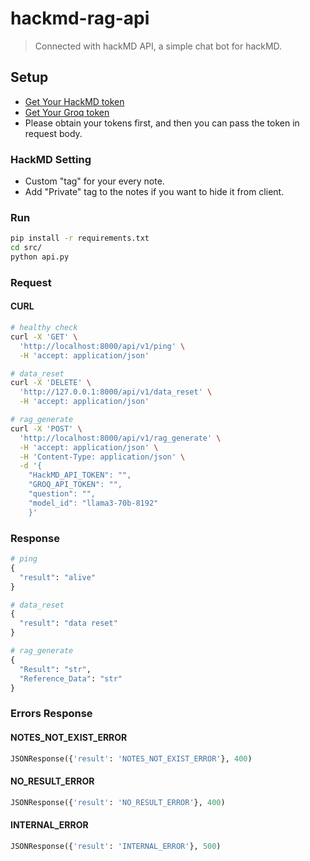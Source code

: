 # hackmd-rag-api
> Connected with hackMD API, a simple chat bot for hackMD.


## Setup
* [Get Your HackMD token](https://hackmd.io/@hackmd-api/developer-portal/https%3A%2F%2Fhackmd.io%2F%40hackmd-api%2FrkoVeBXkq)
* [Get Your Groq token](https://console.groq.com/keys)
* Please obtain your tokens first, and then you can pass the token in request body.


### HackMD Setting
* Custom "tag" for your every note.
* Add "Private" tag to the notes if you want to hide it from client.


### Run
```bash
pip install -r requirements.txt
cd src/
python api.py
```

### Request
#### CURL
```bash
# healthy check
curl -X 'GET' \
  'http://localhost:8000/api/v1/ping' \
  -H 'accept: application/json'

# data_reset
curl -X 'DELETE' \
  'http://127.0.0.1:8000/api/v1/data_reset' \
  -H 'accept: application/json'

# rag_generate
curl -X 'POST' \
  'http://localhost:8000/api/v1/rag_generate' \
  -H 'accept: application/json' \
  -H 'Content-Type: application/json' \
  -d '{
    "HackMD_API_TOKEN": "",
    "GROQ_API_TOKEN": "",
    "question": "",
    "model_id": "llama3-70b-8192"
    }'
```

### Response
```python
# ping
{
  "result": "alive"
}

# data_reset
{
  "result": "data reset"
}

# rag_generate
{
  "Result": "str",
  "Reference_Data": "str"
}
```
### Errors Response

#### NOTES_NOT_EXIST_ERROR
```python
JSONResponse({'result': 'NOTES_NOT_EXIST_ERROR'}, 400)
```
#### NO_RESULT_ERROR
```python
JSONResponse({'result': 'NO_RESULT_ERROR'}, 400)
```
#### INTERNAL_ERROR
```python
JSONResponse({'result': 'INTERNAL_ERROR'}, 500)
```
